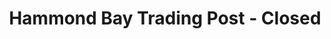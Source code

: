 ---
title: "Hammond Bay Trading Post - Closed"
url: /millersburg/hammond-bay-trading-post-closed/
shop: convenience
---